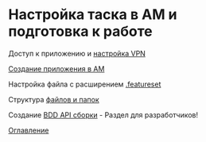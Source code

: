 # Настройка таска в AM и подготовка к работе

Доступ к приложению и [настройка VPN](https://rucom.optimacros.com/topic/2952/%D0%B7%D0%B0%D0%BF%D1%80%D0%BE%D1%81%D1%8B-%D0%BD%D0%B0-%D0%B2%D1%8B%D0%B4%D0%B0%D1%87%D1%83-optimacros-vpn-%D0%B4%D0%BB%D1%8F-%D0%B4%D0%BE%D1%81%D1%82%D1%83%D0%BF%D0%B0-%D0%BA-%D0%B7%D0%B0%D0%BA%D1%80%D1%8B%D1%82%D1%8B%D0%BC-%D1%80%D0%B5%D1%81%D1%83%D1%80%D1%81%D0%B0%D0%BC?_=1624537838257)

[Создание приложения в AM](https://www.youtube.com/watch?v=XRLPB1mWmbw)

Настройка файла с расширением [.featureset](preparationForWork/featureset.md)

Структура [файлов и папок](preparationForWork/filesAndFolders.md)

Создание [BDD API сборки]() - Раздел для разработчиков!


[Оглавление](README.md)